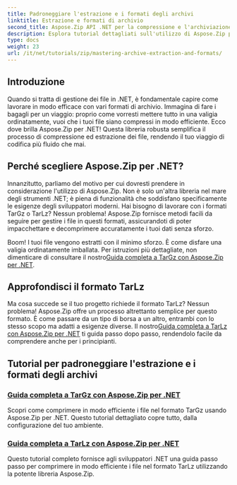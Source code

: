 ```yaml
---
title: Padroneggiare l'estrazione e i formati degli archivi
linktitle: Estrazione e formati di archivio
second_title: Aspose.Zip API .NET per la compressione e l'archiviazione dei file
description: Esplora tutorial dettagliati sull'utilizzo di Aspose.Zip per .NET per padroneggiare formati di estrazione e compressione di archivi come TarGz e TarLz.
type: docs
weight: 23
url: /it/net/tutorials/zip/mastering-archive-extraction-and-formats/
---
```

## Introduzione

Quando si tratta di gestione dei file in .NET, è fondamentale capire come lavorare in modo efficace con vari formati di archivio. Immagina di fare i bagagli per un viaggio: proprio come vorresti mettere tutto in una valigia ordinatamente, vuoi che i tuoi file siano compressi in modo efficiente. Ecco dove brilla Aspose.Zip per .NET! Questa libreria robusta semplifica il processo di compressione ed estrazione dei file, rendendo il tuo viaggio di codifica più fluido che mai.

## Perché scegliere Aspose.Zip per .NET?

Innanzitutto, parliamo del motivo per cui dovresti prendere in considerazione l'utilizzo di Aspose.Zip. Non è solo un'altra libreria nel mare degli strumenti .NET; è piena di funzionalità che soddisfano specificamente le esigenze degli sviluppatori moderni. Hai bisogno di lavorare con i formati TarGz o TarLz? Nessun problema! Aspose.Zip fornisce metodi facili da seguire per gestire i file in questi formati, assicurandoti di poter impacchettare e decomprimere accuratamente i tuoi dati senza sforzo.

Boom! I tuoi file vengono estratti con il minimo sforzo. È come disfare una valigia ordinatamente imballata. Per istruzioni più dettagliate, non dimenticare di consultare il nostro[Guida completa a TarGz con Aspose.Zip per .NET](./comprehensive-guide-to-tar-gz/). 

## Approfondisci il formato TarLz

 Ma cosa succede se il tuo progetto richiede il formato TarLz? Nessun problema! Aspose.Zip offre un processo altrettanto semplice per questo formato. È come passare da un tipo di borsa a un altro, entrambi con lo stesso scopo ma adatti a esigenze diverse. Il nostro[Guida completa a TarLz con Aspose.Zip per .NET](./comprehensive-guide-to-tar-lz/) ti guida passo dopo passo, rendendolo facile da comprendere anche per i principianti.

## Tutorial per padroneggiare l'estrazione e i formati degli archivi
### [Guida completa a TarGz con Aspose.Zip per .NET](./comprehensive-guide-to-tar-gz/)
Scopri come comprimere in modo efficiente i file nel formato TarGz usando Aspose.Zip per .NET. Questo tutorial dettagliato copre tutto, dalla configurazione del tuo ambiente.
### [Guida completa a TarLz con Aspose.Zip per .NET](./comprehensive-guide-to-tar-lz/)
Questo tutorial completo fornisce agli sviluppatori .NET una guida passo passo per comprimere in modo efficiente i file nel formato TarLz utilizzando la potente libreria Aspose.Zip.